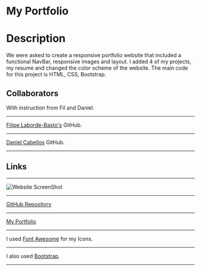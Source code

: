 # My Portfolio

# Description

We were asked to create a responsive portfolio website that included a functional NavBar, responsive images and layout. I added 4 of my projects, my resume and changed the color scheme of the website. The main code for this project is HTML, CSS, Bootstrap.

## Collaborators

With instruction from Fil and Daniel.

---

[Filipe Laborde-Basto's](https://github.com/c0dehot) GitHub.

---

[Daniel Cabellos](https://github.com/shibeknight) GitHub.

---

## Links

---

![Website ScreenShot](Portfolio\assets\images\screenshot.PNG)

---

[GitHub Repository](https://github.com/Halvosaurus34/Portfolio)

---

[My Portfolio](https://halvosaurus34.github.io/Portfolio/)

---

I used [Font Awesome](https://fontawesome.com/) for my Icons.

---

I also used [Bootstrap](https://getbootstrap.com/).

---
